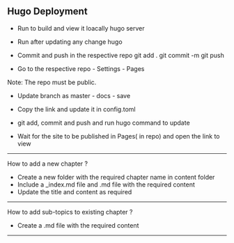 Hugo Deployment 
----------------

- Run to build and view it loacally
hugo server

- Run after updating any change
hugo

- Commit and push in the respective repo
git add .
git commit -m
git push

- Go to the respective repo - Settings - Pages

Note: The repo must be public.

- Update branch as master - docs - save

- Copy the link and update it in config.toml

- git add, commit and push and run hugo command to update

- Wait for the site to be published in Pages( in repo) and open the link to view

--------------------------------------------------------------------


How to add a new chapter ?

- Create a new folder with the required chapter name in content folder
- Include a _index.md file and .md file with the required content
- Update the title and content as required

-----------------------------------------------------------------------

How to add sub-topics to existing chapter ?

-  Create a .md file with the required content

----------------------------------------------------------------------

 